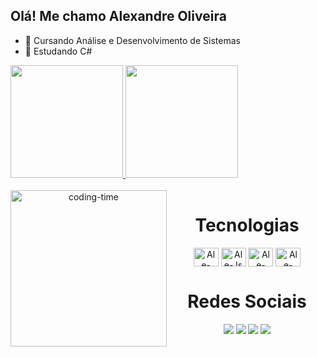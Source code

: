 ## Olá! Me chamo Alexandre Oliveira

- 📖 Cursando Análise e Desenvolvimento de Sistemas
- 🌱 Estudando C#

<div>
   <a href="https://github.com/AlexandreOliveiraSanches">
   <img height="180em" src="https://github-readme-stats.vercel.app/api?username=AlexandreOliveiraSanches&show_icons=true&theme=dracula" />
   <img height="180em" src="https://github-readme-stats.vercel.app/api/top-langs/?username=AlexandreOliveiraSanches&layout=compact&langs_count=16&theme=dracula"/>
   </a>
</div>


<div  align="center">
   <div style="display: inline_block"><br>
      <a href="https://github.com/AlexandreOliveiraSanches"><img align="left" height="250" alt="coding-time" src="https://media1.giphy.com/media/qgQUggAC3Pfv687qPC/giphy.gif"></a>
      <h1 align="center">Tecnologias </h1>
      <img align="center" alt="Ale-Csharp" height="30" width="40" src="https://cdn.jsdelivr.net/gh/devicons/devicon/icons/csharp/csharp-original.svg"/>
      <img align="center" alt="Ale-Js" height="30" width="40" src="https://cdn.jsdelivr.net/gh/devicons/devicon/icons/javascript/javascript-plain.svg" />
      <img align="center" alt="Ale-HTML" height="30" width="40" src="https://cdn.jsdelivr.net/gh/devicons/devicon/icons/html5/html5-original.svg" />
      <img align="center" alt="Ale-HTML" height="30" width="40" src="https://cdn.jsdelivr.net/gh/devicons/devicon/icons/css3/css3-original.svg" />
      <h1 align="center">Redes Sociais</h1>
      <a href="https://api.whatsapp.com/send?phone=5514981337312"><img src="https://img.shields.io/badge/WhatsApp-25D366?style=for-the-badge&logo=whatsapp&logoColor=white" target="_blank"></a>
      <a href="https://www.linkedin.com/in/alexandre-oliveira-b09551218"><img src="https://img.shields.io/badge/LinkedIn-0077B5?style=for-the-badge&logo=linkedin&logoColor=white" target="_blank"></a>
      <a href="mailto:ao.sanches.ao@gamil.com"><img src="https://img.shields.io/badge/Gmail-D14836?style=for-the-badge&logo=gmail&logoColor=white" target="_blank"></a>
      <a href="https://www.instagram.com/alex_o.sanches/"><img src="https://img.shields.io/badge/Instagram-E4405F?style=for-the-badge&logo=instagram&logoColor=white" target="_blank"></a>
  </div>
</div>


        
